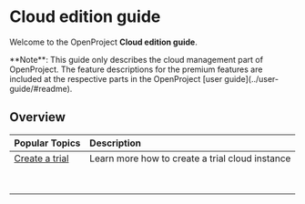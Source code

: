 # Cloud edition guide

Welcome to the OpenProject **Cloud edition guide**.

<div class="alert alert-info" role="alert">
**Note**: This guide only describes the cloud management part of OpenProject. The feature descriptions for the premium features are included at the respective parts in the OpenProject [user guide](../user-guide/#readme).

</div>

## Overview

| Popular Topics                              | Description                                     |
| ------------------------------------------- | :---------------------------------------------- |
| [Create a trial](create-trial-installation) | Learn more how to create a trial cloud instance |
|                                             |                                                 |
|                                             |                                                 |
|                                             |                                                 |
|                                             |                                                 |
|                                             |                                                 |
|                                             |                                                 |
|                                             |                                                 |
|                                             |                                                 |


